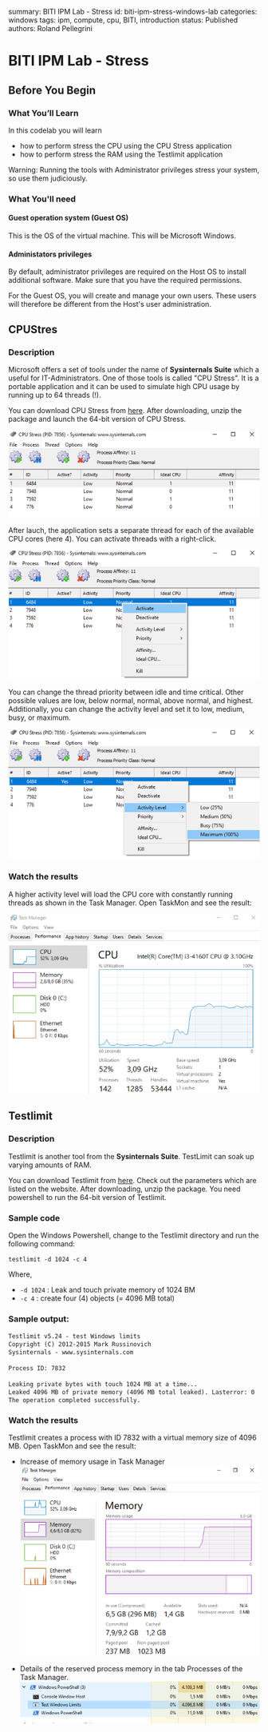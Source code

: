 summary: BITI IPM Lab - Stress
id: biti-ipm-stress-windows-lab
categories: windows
tags: ipm, compute, cpu, BITI, introduction
status: Published
authors: Roland Pellegrini

# BITI IPM Lab - Stress
<!-- ------------------------ -->
## Before You Begin 

### What You’ll Learn

In this codelab you will learn

* how to perform stress the CPU using the CPU Stress application
* how to perform stress the RAM using the Testlimit application

<aside class="positive">
Warning: Running the tools with Administrator privileges stress your system, so use them judiciously.
</aside>

### What You'll need

#### Guest operation system (Guest OS)

This is the OS of the virtual machine. This will be Microsoft Windows.

#### Administators privileges

By default, administrator privileges are required on the Host OS to install additional software. Make sure that you have the required permissions.

For the Guest OS, you will create and manage your own users. These users will therefore be different from the Host's user administration. 

## CPUStres

### Description

Microsoft offers a set of tools under the name of **Sysinternals Suite** which a useful for IT-Administrators. One of those tools is called "CPU Stress". It is a portable application and it can be used to simulate high CPU usage by running up to 64 threads (!).

You can download CPU Stress from [here](https://docs.microsoft.com/en-us/sysinternals/downloads/cpustres). After downloading, unzip the package and launch the 64-bit version of CPU Stress.

![CPU Stress](./img/biti-ipm-compute-windows-cpustress.png)

After lauch, the application sets a separate thread for each of the available CPU cores (here 4). You can activate threads with a right-click.

![CPU Stress](./img/biti-ipm-compute-windows-cpustress-activate.png)

You can change the thread priority between idle and time critical. Other possible values are low, below normal, normal, above normal, and highest. Additionally, you can change the activity level and set it to low, medium, busy, or maximum. 

![CPU Stress](./img/biti-ipm-compute-windows-cpustress-maximum.png)

### Watch the results

A higher activity level will load the CPU core with constantly running threads as shown in the Task Manager. Open TaskMon and see the result:

![CPU Stress](./img/biti-ipm-compute-windows-cpustress-taskman.png)


## Testlimit

### Description

Testlimit is another tool from the **Sysinternals Suite**. TestLimit can soak up varying amounts of RAM.

You can download Testlimit from [here](https://docs.microsoft.com/en-us/sysinternals/downloads/testlimit). Check out the parameters which are listed on the website. After downloading, unzip the package. You need powershell to run the 64-bit version of Testlimit.

### Sample code

Open the Windows Powershell, change to the Testlimit directory and run the following command:

```
testlimit -d 1024 -c 4
```

Where,
* `-d 1024` : Leak and touch private memory of 1024 BM
* `-c 4`     : create four (4) objects (= 4096 MB total) 

### Sample output:

```
Testlimit v5.24 - test Windows limits
Copyright (C) 2012-2015 Mark Russinovich
Sysinternals - www.sysinternals.com

Process ID: 7832

Leaking private bytes with touch 1024 MB at a time...
Leaked 4096 MB of private memory (4096 MB total leaked). Lasterror: 0
The operation completed successfully.
```

### Watch the results

Testlimit creates a process with ID 7832 with a virtual memory size of 4096 MB. Open TaskMon and see the result:

* Increase of memory usage in Task Manager
![Testlimit](./img/biti-ipm-compute-windows-testlimit-taskman.png)

* Details of the reserved process memory in the tab Processes of the Task Manager.
![Testlimit](./img/biti-ipm-compute-windows-testlimit-procmem.png)
